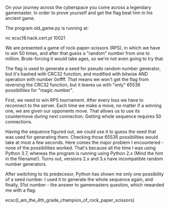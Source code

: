 On your journey across the cyberspace you come across a legendary gamemaster. In order to prove yourself and get the flag beat him in his ancient game.

The program old_game.py is running at:

nc ecsc18.hack.cert.pl 10021



We are presented a game of rock-paper-scissors (RPS), in which we have to win 50 times, and after that guess a "random" number from one to million. Brute-forcing it would take ages, so we're not even going to try that.

The flag is used to generate a seed for pseudo random number generator, but it's hashed with CRC32 function, and modified with bitwise AND operation with number 0xffff. That means we won't get the flag from reversing the CRC32 function, but it leaves us with "only" 65536 possibilities for "magic number". 

First, we need to win RPS tournament. After every loss we have to reconnect to the server. Each time we make a move, no matter if a winning one, we are given our opponents move. That allows us to use its countermove during next connection. Getting whole sequence requires 50 connections. 

Having the sequence figured out, we could use it to guess the seed that was used for generating them. Checking those 65536 possibilities would take at most a few seconds.
Here comes the major problem I encountered - none of the possibilities worked. That's because all the time I was using Python 3.7, whereas the program is running using Python 2.x (Mind the hint in the filename!). Turns out, versions 2.x and 3.x have incompatible random number generators.

After switching to its predecesor, Python has shown me only one possibility of a seed number. 
I used it to generate the whole sequence again, and finally, 51st number - the answer to gamemasters question, which rewarded me with a flag:

ecsc{I_am_the_4th_grade_champion_of_rock_paper_scissors}

